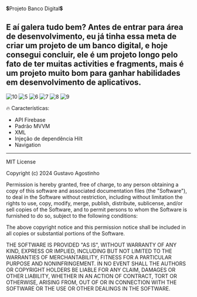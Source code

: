 💲Projeto Banco Digital💲 

E aí galera tudo bem? Antes de entrar para área de desenvolvimento, eu já tinha essa meta de criar um projeto de um banco digital,
e hoje consegui concluir, ele é um projeto longo pelo fato de ter muitas activities e fragments, mais é um projeto muito bom para ganhar habilidades em desenvolvimento de aplicativos.
----------------------------------------------------------------------------------------------------------------------------------------------------------------------------------------
![10](https://github.com/user-attachments/assets/2db64b8b-bc02-4ca3-8446-191469d7a9d4)
![5](https://github.com/user-attachments/assets/3d47ce27-1f4f-4492-8c6d-7a2047522ed2)
![6](https://github.com/user-attachments/assets/2f3862dd-de05-4916-a4e2-60fab5d07724)
![7](https://github.com/user-attachments/assets/54d4c62f-6df9-48da-a31a-7fb7d5c349a9)
![8](https://github.com/user-attachments/assets/d7aa5267-b62f-491e-88cb-4f76cebb819d)
![9](https://github.com/user-attachments/assets/315788f5-0a99-4109-bc80-8ace974d6a6c)


🔥 Características:

- API Firebase
- Padrão MVVM
- XML
- Injeção de dependência Hilt
- Navigation
----------------------------------------------------------------------------------------------------------------------------------------------------------------------------------------
MIT License

Copyright (c) 2024 Gustavo Agostinho

Permission is hereby granted, free of charge, to any person obtaining a copy of this software and associated documentation files (the "Software"), to deal in the Software without restriction, including without limitation the rights to use, copy, modify, merge, publish, distribute, sublicense, and/or sell copies of the Software, and to permit persons to whom the Software is furnished to do so, subject to the following conditions:

The above copyright notice and this permission notice shall be included in all copies or substantial portions of the Software.

THE SOFTWARE IS PROVIDED "AS IS", WITHOUT WARRANTY OF ANY KIND, EXPRESS OR IMPLIED, INCLUDING BUT NOT LIMITED TO THE WARRANTIES OF MERCHANTABILITY, FITNESS FOR A PARTICULAR PURPOSE AND NONINFRINGEMENT. IN NO EVENT SHALL THE AUTHORS OR COPYRIGHT HOLDERS BE LIABLE FOR ANY CLAIM, DAMAGES OR OTHER LIABILITY, WHETHER IN AN ACTION OF CONTRACT, TORT OR OTHERWISE, ARISING FROM, OUT OF OR IN CONNECTION WITH THE SOFTWARE OR THE USE OR OTHER DEALINGS IN THE SOFTWARE.

